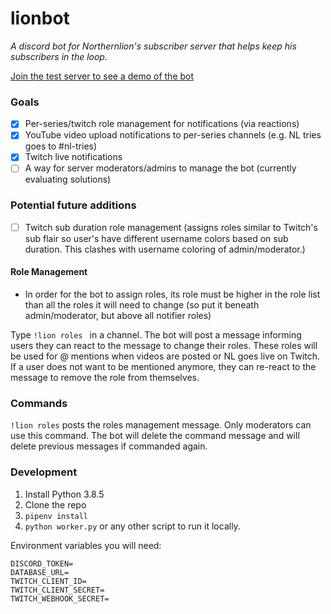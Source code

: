 # lionbot

_A discord bot for Northernlion's subscriber server that helps keep his subscribers in the loop._

[Join the test server to see a demo of the bot](https://discord.gg/CX7qW4)

### Goals

* [x] Per-series/twitch role management for notifications (via reactions)
* [x] YouTube video upload notifications to per-series channels (e.g. NL tries goes to #nl-tries)
* [x] Twitch live notifications
* [ ] A way for server moderators/admins to manage the bot (currently evaluating solutions)

### Potential future additions

* [ ] Twitch sub duration role management (assigns roles similar to Twitch's sub flair so user's have different username colors based on sub duration. This clashes with username coloring of admin/moderator.)

#### Role Management

* In order for the bot to assign roles, its role must be higher in the role list than all the roles it will need to change (so put it beneath admin/moderator, but above all notifier roles)

Type `!lion roles ` in a channel. The bot will post a message informing users they can react to the message to change their roles.
These roles will be used for @ mentions when videos are posted or NL goes live on Twitch.
If a user does not want to be mentioned anymore, they can re-react to the message to remove the role from themselves. 

### Commands

`!lion roles` posts the roles management message. Only moderators can use this command. The bot will delete the command message and will delete previous messages if commanded again.

### Development

1. Install Python 3.8.5
2. Clone the repo
3. `pipenv install`
4. `python worker.py` or any other script to run it locally.

Environment variables you will need:
```
DISCORD_TOKEN=
DATABASE_URL=
TWITCH_CLIENT_ID=
TWITCH_CLIENT_SECRET=
TWITCH_WEBHOOK_SECRET=
```